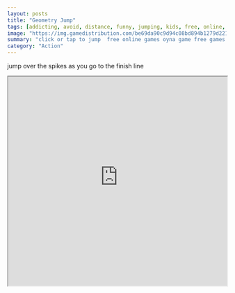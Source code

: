 ```yaml
---
layout: posts
title: "Geometry Jump"
tags: [addicting, avoid, distance, funny, jumping, kids, free, online, games, oyna, game, free, games, play, play, games]
image: "https://img.gamedistribution.com/be69da90c9d94c08bd894b1279d221c2.jpg"
summary: "click or tap to jump  free online games oyna game free games play play games"
category: "Action"
---
```


jump over the spikes as you go to the finish line

<iframe width="100%" height="480px;" src="https://html5.gamedistribution.com/be69da90c9d94c08bd894b1279d221c2/"></iframe>